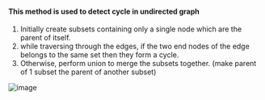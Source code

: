 #### This method is used to detect cycle in undirected graph

1. Initially create subsets containing only a single node which are the parent of itself.
2. while traversing through the edges, if the two end nodes of the edge belongs to the same set then they form a cycle.
3. Otherwise, perform union to merge the subsets together. (make parent of 1 subset the parent of another subset)

![image](https://github.com/user-attachments/assets/f04d0e2e-8f6d-4da0-a75c-d6a5a4d668e1)

 
